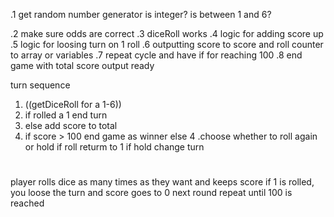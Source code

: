 .1 get random number generator
  is integer?
  is between 1 and 6?

.2 make sure odds are correct
.3 diceRoll works
.4 logic for adding score up
.5 logic for loosing turn on 1 roll
.6 outputting score to score and roll counter to array or variables 
.7 repeat cycle and have if for reaching 100
.8 end game with total score output ready


turn sequence

1. ((getDiceRoll for a 1-6))
2. if rolled a 1 
    end turn 
2. else add score to total
3. if score > 100
      end game as winner
    else
4 .choose whether to roll again or hold
  if roll
    returm to 1
  if hold
    change turn
  

  #
  player rolls dice as many times as they want and keeps score
    if 1 is rolled, you loose the turn and score goes to 0
  next round
    repeat until 100 is reached  



